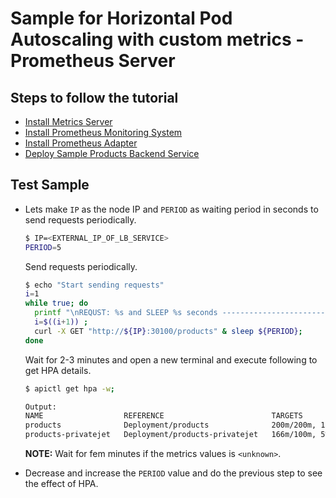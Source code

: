 # Sample for Horizontal Pod Autoscaling with custom metrics - Prometheus Server

## Steps to follow the tutorial

- [Install Metrics Server](metrics-server)
- [Install Prometheus Monitoring System](prometheus-server-configs)
- [Install Prometheus Adapter](prometheus-adapter-configs)
- [Deploy Sample Products Backend Service](sample-apps/prometheus-metrics-app-java/k8s-configs)

## Test Sample
- Lets make `IP` as the node IP and `PERIOD` as waiting period in seconds to send requests
periodically.
    ```sh
    $ IP=<EXTERNAL_IP_OF_LB_SERVICE>
    PERIOD=5
    ```
    Send requests periodically.
    ```sh
    $ echo "Start sending requests"
    i=1
    while true; do
      printf "\nREQUST: %s and SLEEP %s seconds ------------------------------------------------\n" ${i} ${PERIOD};
      i=$((i+1)) ;
      curl -X GET "http://${IP}:30100/products" & sleep ${PERIOD};
    done
    ```
    Wait for 2-3 minutes and open a new terminal and execute following to get HPA details.
    ```sh
    $ apictl get hpa -w;
    
    Output:
    NAME                  REFERENCE                        TARGETS              MINPODS   MAXPODS   REPLICAS   AGE
    products              Deployment/products              200m/200m, 18%/50%   1         5         1          6m52s
    products-privatejet   Deployment/products-privatejet   166m/100m, 5%/50%    1         6         2          8m29s
    ```
    **NOTE:** Wait for fem minutes if the metrics values is `<unknown>`.

- Decrease and increase the `PERIOD` value and do the previous step to see the effect of HPA.